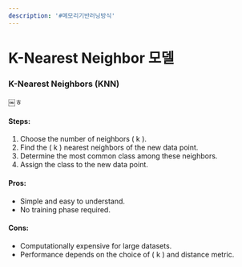 ```yaml
---
description: '#메모리기반러닝방식'
---
```


# K-Nearest Neighbor 모델

### K-Nearest Neighbors (KNN)

￼ㅎ

#### Steps:

1. Choose the number of neighbors ( k ).
2. Find the ( k ) nearest neighbors of the new data point.
3. Determine the most common class among these neighbors.
4. Assign the class to the new data point.

#### Pros:

* Simple and easy to understand.
* No training phase required.

#### Cons:

* Computationally expensive for large datasets.
* Performance depends on the choice of ( k ) and distance metric.
